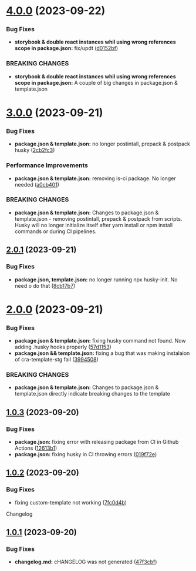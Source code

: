 # [4.0.0](https://github.com/NoHop3/cra-template-stg/compare/v3.0.0...v4.0.0) (2023-09-22)


### Bug Fixes

* **storybook & double react instances whil using wrong references scope in package.json:** fix/updt ([d0152bf](https://github.com/NoHop3/cra-template-stg/commit/d0152bf673b09fa0475f73e070b2f2fcfd25736f))


### BREAKING CHANGES

* **storybook & double react instances whil using wrong references scope in package.json:** A couple of big changes in package.json & template.json

# [3.0.0](https://github.com/NoHop3/cra-template-stg/compare/v2.0.1...v3.0.0) (2023-09-21)


### Bug Fixes

* **package.json & template.json:** no longer postintall, prepack & postpack husky ([2cb2fc3](https://github.com/NoHop3/cra-template-stg/commit/2cb2fc333bb277b4777e5413c466383d290c83ad))


### Performance Improvements

* **package.json & template.json:** removing is-ci package. No longer needed ([a0cb401](https://github.com/NoHop3/cra-template-stg/commit/a0cb40134d8bc96a3c614d35a77ac1092d030ef2))


### BREAKING CHANGES

* **package.json & template.json:** Changes to package.json & template.json - removing postintall, prepack & postpack
from scripts. Husky will no longer initialize itself after yarn install or npm install commands or
during CI pipelines.

## [2.0.1](https://github.com/NoHop3/cra-template-stg/compare/v2.0.0...v2.0.1) (2023-09-21)


### Bug Fixes

* **package.json, template.json:** no longer running npx husky-init. No need o do that ([8cb17b7](https://github.com/NoHop3/cra-template-stg/commit/8cb17b73bc78de0b32487ff031ec076c680d3df1))

# [2.0.0](https://github.com/NoHop3/cra-template-stg/compare/v1.0.3...v2.0.0) (2023-09-21)


### Bug Fixes

* **package.json & template.json:** fixing husky command not found. Now adding .husky hooks properly ([57d1153](https://github.com/NoHop3/cra-template-stg/commit/57d11538b011d19b96bd2e6386395cfafca99fb6))
* **package.json && template.json:** fixing a bug that was making instalaion of cra-template-stg fail ([3994508](https://github.com/NoHop3/cra-template-stg/commit/3994508dc993920fcbc95f45ea228656395a461d))


### BREAKING CHANGES

* **package.json & template.json:** Changes to package.json & template.json directly indicate breaking changes to the
template

## [1.0.3](https://github.com/NoHop3/cra-template-stg/compare/v1.0.2...v1.0.3) (2023-09-20)


### Bug Fixes

* **package.json:** fixing error with releasing package from CI in Github Actions ([12613b1](https://github.com/NoHop3/cra-template-stg/commit/12613b12e2167b4ec2338031c75ee0ea480dfea7))
* **package.json:** fixing husky in CI throwing errors ([019f72e](https://github.com/NoHop3/cra-template-stg/commit/019f72e7b68293d2207c503249152186b2b38e7b))

## [1.0.2](https://github.com/NoHop3/cra-template-stg/compare/v1.0.1...v1.0.2) (2023-09-20)


### Bug Fixes

* fixing custom-template not working ([7fc0d4b](https://github.com/NoHop3/cra-template-stg/commit/7fc0d4bf5e2dfdf05faf4040b9d573d5c2d0f379))

Changelog

## [1.0.1](https://github.com/NoHop3/cra-template-stg/compare/v1.0.0...v1.0.1) (2023-09-20)


### Bug Fixes

* **changelog.md:** cHANGELOG was not generated ([47f3cbf](https://github.com/NoHop3/cra-template-stg/commit/47f3cbf9b32db594a3f151781b40f00f0792903a))
